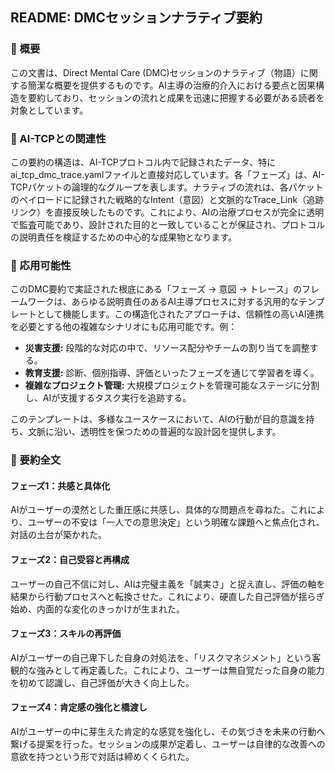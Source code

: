 ## **README: DMCセッションナラティブ要約**

### **📘 概要**

この文書は、Direct Mental Care (DMC)セッションのナラティブ（物語）に関する簡潔な概要を提供するものです。AI主導の治療的介入における要点と因果構造を要約しており、セッションの流れと成果を迅速に把握する必要がある読者を対象としています。

### **🧩 AI-TCPとの関連性**

この要約の構造は、AI-TCPプロトコル内で記録されたデータ、特にai\_tcp\_dmc\_trace.yamlファイルと直接対応しています。各「フェーズ」は、AI-TCPパケットの論理的なグループを表します。ナラティブの流れは、各パケットのペイロードに記録された戦略的なIntent（意図）と文脈的なTrace\_Link（追跡リンク）を直接反映したものです。これにより、AIの治療プロセスが完全に透明で監査可能であり、設計された目的と一致していることが保証され、プロトコルの説明責任を検証するための中心的な成果物となります。

### **🔧 応用可能性**

このDMC要約で実証された根底にある「フェーズ → 意図 → トレース」のフレームワークは、あらゆる説明責任のあるAI主導プロセスに対する汎用的なテンプレートとして機能します。この構造化されたアプローチは、信頼性の高いAI連携を必要とする他の複雑なシナリオにも応用可能です。例：

* **災害支援:** 段階的な対応の中で、リソース配分やチームの割り当てを調整する。  
* **教育支援:** 診断、個別指導、評価といったフェーズを通じて学習者を導く。  
* **複雑なプロジェクト管理:** 大規模プロジェクトを管理可能なステージに分割し、AIが支援するタスク実行を追跡する。

このテンプレートは、多様なユースケースにおいて、AIの行動が目的意識を持ち、文脈に沿い、透明性を保つための普遍的な設計図を提供します。

### **📄 要約全文**

#### **フェーズ1：共感と具体化**

AIがユーザーの漠然とした重圧感に共感し、具体的な問題点を尋ねた。これにより、ユーザーの不安は「一人での意思決定」という明確な課題へと焦点化され、対話の土台が築かれた。

#### **フェーズ2：自己受容と再構成**

ユーザーの自己不信に対し、AIは完璧主義を「誠実さ」と捉え直し、評価の軸を結果から行動プロセスへと転換させた。これにより、硬直した自己評価が揺らぎ始め、内面的な変化のきっかけが生まれた。

#### **フェーズ3：スキルの再評価**

AIがユーザーの自己卑下した自身の対処法を、「リスクマネジメント」という客観的な強みとして再定義した。これにより、ユーザーは無自覚だった自身の能力を初めて認識し、自己評価が大きく向上した。

#### **フェーズ4：肯定感の強化と橋渡し**

AIがユーザーの中に芽生えた肯定的な感覚を強化し、その気づきを未来の行動へ繋げる提案を行った。セッションの成果が定着し、ユーザーは自律的な改善への意欲を持つという形で対話は締めくくられた。